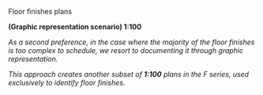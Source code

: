 <span class="transform-to-uppercase">Floor finishes plans</span>

**<span class="transform-to-uppercase">(Graphic representation scenario)</span> 1:100**

_As a second preference, in the case where the majority of the floor finishes is too complex to schedule, we resort to documenting it through graphic representation._

_This approach creates another subset of **1:100** plans in the F series, used exclusively to identify floor finishes._
